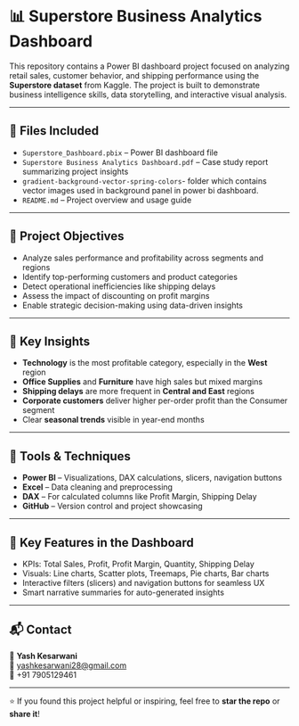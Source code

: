 # 📊 Superstore Business Analytics Dashboard

This repository contains a Power BI dashboard project focused on analyzing retail sales, customer behavior, and shipping performance using the **Superstore dataset** from Kaggle. The project is built to demonstrate business intelligence skills, data storytelling, and interactive visual analysis.

---

## 📁 Files Included

- `Superstore_Dashboard.pbix` – Power BI dashboard file  
- `Superstore Business Analytics Dashboard.pdf` – Case study report summarizing project insights
-  `gradient-background-vector-spring-colors`- folder which contains vector images used in background panel in power bi dashboard.
- `README.md` – Project overview and usage guide

---

## 🎯 Project Objectives

- Analyze sales performance and profitability across segments and regions  
- Identify top-performing customers and product categories  
- Detect operational inefficiencies like shipping delays  
- Assess the impact of discounting on profit margins  
- Enable strategic decision-making using data-driven insights

---

## 🧠 Key Insights

- **Technology** is the most profitable category, especially in the **West** region  
- **Office Supplies** and **Furniture** have high sales but mixed margins  
- **Shipping delays** are more frequent in **Central and East** regions  
- **Corporate customers** deliver higher per-order profit than the Consumer segment  
- Clear **seasonal trends** visible in year-end months

---

## 🔨 Tools & Techniques

- **Power BI** – Visualizations, DAX calculations, slicers, navigation buttons  
- **Excel** – Data cleaning and preprocessing  
- **DAX** – For calculated columns like Profit Margin, Shipping Delay  
- **GitHub** – Version control and project showcasing

---

## 📌 Key Features in the Dashboard

- KPIs: Total Sales, Profit, Profit Margin, Quantity, Shipping Delay  
- Visuals: Line charts, Scatter plots, Treemaps, Pie charts, Bar charts  
- Interactive filters (slicers) and navigation buttons for seamless UX  
- Smart narrative summaries for auto-generated insights  

---

## 📬 Contact

👤 **Yash Kesarwani**  
📧 yashkesarwani28@gmail.com  
📱 +91 7905129461

---

⭐ If you found this project helpful or inspiring, feel free to **star the repo** or **share it**!

